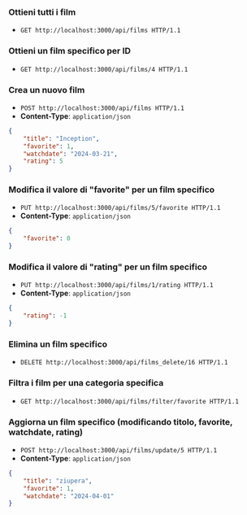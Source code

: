 ### Ottieni tutti i film
* `GET http://localhost:3000/api/films HTTP/1.1`

### Ottieni un film specifico per ID
* `GET http://localhost:3000/api/films/4 HTTP/1.1`

### Crea un nuovo film
* `POST http://localhost:3000/api/films HTTP/1.1`
* **Content-Type**: `application/json`

```json
{
    "title": "Inception",
    "favorite": 1,
    "watchdate": "2024-03-21",
    "rating": 5
}
```

### Modifica il valore di "favorite" per un film specifico
* `PUT http://localhost:3000/api/films/5/favorite HTTP/1.1`
* **Content-Type**: `application/json`

```json
{
    "favorite": 0
}
```

### Modifica il valore di "rating" per un film specifico
* `PUT http://localhost:3000/api/films/1/rating HTTP/1.1`
* **Content-Type**: `application/json`

```json
{
    "rating": -1
}
```

### Elimina un film specifico
* `DELETE http://localhost:3000/api/films_delete/16 HTTP/1.1`

### Filtra i film per una categoria specifica
* `GET http://localhost:3000/api/films/filter/favorite HTTP/1.1`

### Aggiorna un film specifico (modificando titolo, favorite, watchdate, rating)
* `POST http://localhost:3000/api/films/update/5 HTTP/1.1`
* **Content-Type**: `application/json`

```json
{
    "title": "ziupera",
    "favorite": 1,
    "watchdate": "2024-04-01"
}
```
